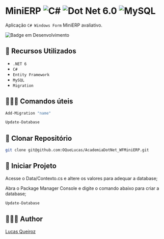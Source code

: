 ﻿# MiniERP ![C#](https://img.shields.io/badge/c%23-%23239120.svg?logo=c-sharp&logoColor=white) ![Dot Net 6.0](https://img.shields.io/badge/6.0-blueviolet?logo=.net&logoColor=white) ![MySQL](https://img.shields.io/badge/mysql-%2300f.svg?style=for-the-badge&logo=mysql&logoColor=white)

Aplicação `C# Windows Form` MiniERP avaliativo.

![Badge em Desenvolvimento](https://img.shields.io/static/v1?label=STATUS&message=EM%20DESENVOLVIMENTO&color=GREEN&style=for-the-badge)

## 🔧 Recursos Utilizados

- ``.NET 6``
- ``C#``
- ``Entity Framework``
- ``MySQL``
- ``Migration``

## 👨🏽‍💻 Comandos úteis

```bash
Add-Migration "name"
```

```bash
Update-Database
```

## 🔻 Clonar Repositório

```bash
git clone git@github.com:OQueLucas/AcademiaDotNet_WFMiniERP.git
```

## 🦾 Iniciar Projeto

Acesse o Data/Contexto.cs e altere os valores para adequar a database;

Abra o Package Manager Console e digite o comando abaixo para criar a database;

```bash
Update-Database
```

## 👨🏻‍🦱 Author

[Lucas Queiroz](https://github.com/OQueLucas/)
